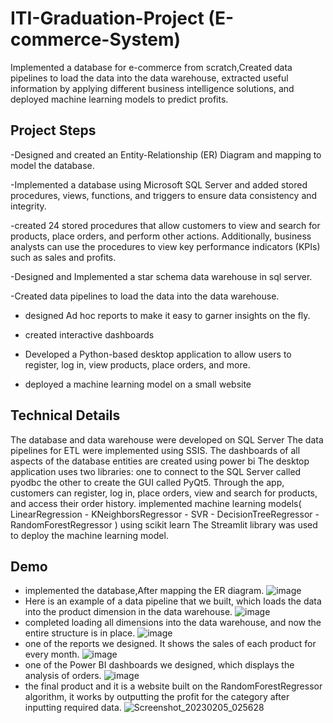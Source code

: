 # ITI-Graduation-Project (E-commerce-System)
Implemented a database for e-commerce from scratch,Created data pipelines to load the data into the data warehouse, extracted useful information by applying different business intelligence solutions, and deployed machine learning models to predict profits.
## Project Steps

-Designed and created an Entity-Relationship (ER) Diagram and mapping to model the database.

-Implemented a database using Microsoft SQL Server and added stored procedures, views, functions, and triggers to ensure data consistency and integrity.

-created 24 stored procedures that allow customers to view and search for products, place orders, and perform other actions. Additionally, business analysts can use the procedures to view key performance indicators (KPIs) such as sales and profits.

-Designed and Implemented a star schema data warehouse in sql server.

-Created data pipelines to load the data into the data warehouse.

- designed Ad hoc reports to make it easy to garner insights on the fly.

- created interactive dashboards

- Developed a Python-based desktop application to allow users to register, log in, view products, place orders, and more.
 
- deployed a machine learning model on a small website
## Technical Details
The database and data warehouse were developed on SQL Server
The data pipelines for ETL were implemented using SSIS.
The dashboards of all aspects of the database entities are created using power bi
The desktop application uses two libraries:
one to connect to the SQL Server called pyodbc
the other to create the GUI called PyQt5.
Through the app, customers can register, log in, place orders, view and search for products, and access their order history.
implemented machine learning models( LinearRegression - KNeighborsRegressor - SVR - DecisionTreeRegressor - RandomForestRegressor ) using scikit learn
The Streamlit library was used to deploy the machine learning model.
## Demo
- implemented the database,After mapping the ER diagram.
![image](https://user-images.githubusercontent.com/82019926/219908648-b7c18380-afbd-4b06-b57b-316abfc096f9.png)
- Here is an example of a data pipeline that we built, which loads the data into the product dimension in the data warehouse.
![image](https://user-images.githubusercontent.com/82019926/218820861-7b026b65-fbf0-415b-bcc5-f01a109fe6d7.png)
- completed loading all dimensions into the data warehouse, and now the entire structure is in place.
![image](https://user-images.githubusercontent.com/82019926/219908370-ee09bcbe-b4af-41d2-8057-b1179f8adae8.png)
- one of the reports we designed. It shows the sales of each product for every month.
 ![image](https://user-images.githubusercontent.com/82019926/218823344-d4b50612-c8e9-4120-8366-62ff6c55582d.png)
- one of the Power BI dashboards we designed, which displays the analysis of orders. 
![image](https://user-images.githubusercontent.com/82019926/218824598-85d7a28c-3883-4191-974b-938589ad0421.png)
- the final product and it is a website built on the RandomForestRegressor algorithm, it works by outputting the profit for the category after inputting required data. 
![Screenshot_20230205_025628](https://user-images.githubusercontent.com/82019926/218831248-9ce7e6cf-59aa-47bd-bbe9-16b3f5e59308.png)
